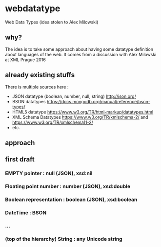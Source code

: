 # webdatatype
Web Data Types (idea stolen to Alex Milowski)
## why?
The idea is to take some approach about having some datatype definition about languages of the web. It comes from a discussion with Alex Milowski at XML Prague 2016

## already existing stuffs
There is multiple sources here :
* JSON datatype (boolean, number, null, string) http://json.org/
* BSON datatypes https://docs.mongodb.org/manual/reference/bson-types/
* HTML5 datatype https://www.w3.org/TR/html-markup/datatypes.html
* XML Schema Datatypes https://www.w3.org/TR/xmlschema-2/ and https://www.w3.org/TR/xmlschema11-2/
* etc.

## approach


## first draft
### EMPTY pointer : null (JSON), xsd:nil
### Floating point number : number (JSON), xsd:double
### Boolean representation : boolean (JSON), xsd:boolean
### DateTime : BSON
### ...
### (top of the hierarchy) String : any Unicode string
